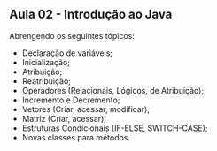 <h2> Aula 02 - Introdução ao Java </h2>

Abrengendo os seguintes tópicos:

- Declaração de variáveis;
- Inicialização;
- Atribuição;
- Reatribuição;
- Operadores (Relacionais, Lógicos, de Atribuição);
- Incremento e Decremento;
- Vetores (Criar, acessar, modificar);
- Matriz (Criar, acessar);
- Estruturas Condicionais (IF-ELSE, SWITCH-CASE);
- Novas classes para métodos.
